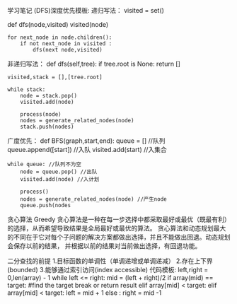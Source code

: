 学习笔记
(DFS)深度优先模板:
递归写法：
visited = set()

def dfs(node,visited)
	visited(node)
	
	for next_node in node.children():
		if not next_node in visited :
			dfs(next node,visited)

非递归写法：
def dfs(self,tree):
	if tree.root is None:
		return []
	
	visited,stack = [],[tree.root]

	while stack:
		node = stack.pop()
		visited.add(node)
		
		process(node)
		nodes = generate_related_nodes(node)
		stack.push(nodes)
		

广度优先：
def BFS(graph,start,end):
	queue = []  //队列
	queue.append([start]) //入队
	visited.add(start) //入集合
	
	while queue: //队列不为空
		node = queue.pop() //出队
		visited.add(node) //入计划
		
		process()
		nodes = generate_related_nodes(node) //产生node
		queue.push(nodes
		

贪心算法 Greedy
贪心算法是一种在每一步选择中都采取最好或最优（既最有利）的选择，从而希望导致结果是全局最好或最优的算法。
贪心算法和动态规划最大的不同在于它对每个子问题的解决方案都做出选择，并且不能做出回退。动态规划会保存以前的结果，
并根据以前的结果对当前做出选择，有回退功能。


二分查找的前提
1.目标函数的单调性（单调递增或单调递减）
2.存在上下界(bounded)
3.能够通过索引访问(index accessible)
代码模板:
left,right = 0,len(array) - 1
while left <= right:
	mid = (left + right)/2
	if array(mid) == target:
		#find the target
		break or return result
		elif array[mid] < target:
	elif array[mid] < target:
		left = mid + 1
	else :
		right = mid -1





























